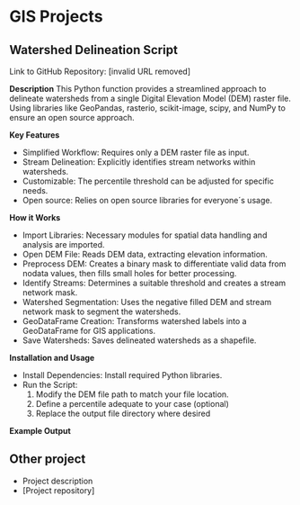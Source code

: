 # GIS Projects
## Watershed Delineation Script
Link to GitHub Repository: [invalid URL removed]

**Description**
This Python function provides a streamlined approach to delineate watersheds from a single Digital Elevation Model (DEM) raster file. Using libraries like GeoPandas, rasterio, scikit-image, scipy, and NumPy to ensure an open source approach.

**Key Features**
- Simplified Workflow: Requires only a DEM raster file as input.
- Stream Delineation: Explicitly identifies stream networks within watersheds.
- Customizable: The percentile threshold can be adjusted for specific needs.
- Open source: Relies on open source libraries for everyone´s usage.

**How it Works**
- Import Libraries: Necessary modules for spatial data handling and analysis are imported.
- Open DEM File: Reads DEM data, extracting elevation information.
- Preprocess DEM: Creates a binary mask to differentiate valid data from nodata values, then fills small holes for better processing.
- Identify Streams: Determines a suitable threshold and creates a stream network mask.
- Watershed Segmentation: Uses the negative filled DEM and stream network mask to segment the watersheds.
- GeoDataFrame Creation: Transforms watershed labels into a GeoDataFrame for GIS applications.
- Save Watersheds: Saves delineated watersheds as a shapefile.

**Installation and Usage**
- Install Dependencies: Install required Python libraries.
- Run the Script:
  1. Modify the DEM file path to match your file location.
  2. Define a percentile adequate to your case (optional)
  3. Replace the output file directory where desired
      
**Example Output**



## Other project
- Project description
- [Project repository]

